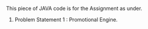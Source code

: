 This piece of JAVA code is for the Assignment as under.
1. Problem Statement 1 : Promotional Engine.
